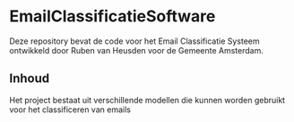 # EmailClassificatieSoftware

Deze repository bevat de code voor het Email Classificatie Systeem ontwikkeld door Ruben van Heusden voor de Gemeente Amsterdam.

## Inhoud

Het project bestaat uit verschillende modellen die kunnen worden gebruikt voor het classificeren van emails


